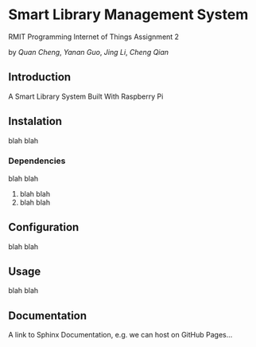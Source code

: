 # Smart Library Management System
RMIT Programming Internet of Things Assignment 2

by *Quan Cheng*, *Yanan Guo*, *Jing Li*, *Cheng Qian*

## Introduction

A Smart Library System Built With Raspberry Pi

## Instalation

blah blah

### Dependencies

blah blah

1. blah blah
2. blah blah



## Configuration

blah blah



## Usage

blah blah



## Documentation

A link to Sphinx Documentation, e.g. we can host on GitHub Pages...